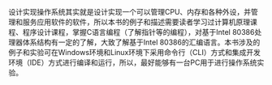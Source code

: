 设计实现操作系统其实就是设计实现一个可以管理CPU、内存和各种外设，并管理和服务应用软件的软件，所以本书的例子和描述需要读者学习过计算机原理课程、程序设计课程，掌握C语言编程（了解指针等的编程），对基于Intel 80386处理器体系结构有一定的了解，大致了解基于Intel 80386的汇编语言。本书涉及的例子和实验可在Windows环境和Linux环境下采用命令行（CLI）方式和集成开发环境（IDE）方式进行编译和运行，所以，最好能够有一台PC用于进行操作系统实验。
